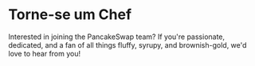 # Torne-se um Chef

Interested in joining the PancakeSwap team? If you're passionate, dedicated, and a fan of all things fluffy, syrupy, and brownish-gold, we'd love to hear from you!
